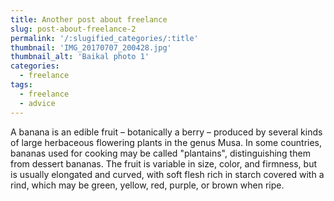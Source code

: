 ```yaml
---
title: Another post about freelance
slug: post-about-freelance-2
permalink: '/:slugified_categories/:title'
thumbnail: 'IMG_20170707_200428.jpg'
thumbnail_alt: 'Baikal photo 1'
categories:
  - freelance
tags:
  - freelance
  - advice
---
```


A banana is an edible fruit – botanically a berry – produced by several kinds
of large herbaceous flowering plants in the genus Musa.
In some countries, bananas used for cooking may be called "plantains",
distinguishing them from dessert bananas. The fruit is variable in size, color,
and firmness, but is usually elongated and curved, with soft flesh rich in
starch covered with a rind, which may be green, yellow, red, purple, or brown
when ripe.
